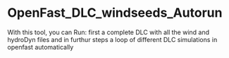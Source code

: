 # OpenFast_DLC_windseeds_Autorun
With this tool, you can Run: first a complete DLC with all the wind and hydroDyn files and in furthur steps a loop of different DLC simulations in openfast automatically
